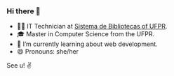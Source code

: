 ### Hi there 👋

- 👨‍💻 IT Technician at [Sistema de Bibliotecas of UFPR](https://bibliotecas.ufpr.br).
- 🎓 Master in Computer Science from the UFPR.
- 🌱 I’m currently learning about web development.
- 😄 Pronouns: she/her

See u! ✌️
